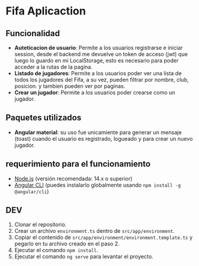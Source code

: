 # Fifa Aplicaction

## Funcionalidad

- **Auteticacion de usuario**: Permite a los usuarios registrarse e iniciar session, desde el backend me devuelve un token de acceso (jwt) que luego lo guardo en mi LocalStorage, esto es necesario para poder acceder a la rutas de la pagina.
- **Listado de jugadores**: Permite a los usuarios poder ver una lista de todos los jugadores del Fifa, a su vez, pueden filtrar por nombre, club, posicion. y tambien pueden ver por paginas.
- **Crear un jugador**: Permite a los usuarios poder crearse como un jugador.

## Paquetes utilizados

- **Angular material**: su uso fue unicamiente para generar un mensaje (toast) cuando el usuario es registrado, logueado y para crear un nuevo jugador.

## requerimiento para el funcionamiento

- [Node.js](https://nodejs.org/) (versión recomendada: 14.x o superior)
- [Angular CLI](https://angular.io/cli) (puedes instalarlo globalmente usando `npm install -g @angular/cli`)

## DEV

1. Clonar el repositorio.
2. Crear un archivo `environment.ts` dentro de `src/app/environment`.
3. Copiar el contenido de `src/app/environment/environment.template.ts` y pegarlo en tu archivo creado en el paso 2.
4. Ejecutar el comando `npm install`.
5. Ejecutar el comando `ng serve` para levantar el proyecto.
